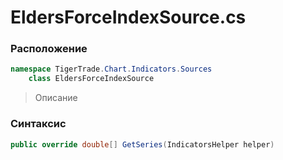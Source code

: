 
# EldersForceIndexSource.cs
### Расположение
```csharp
namespace TigerTrade.Chart.Indicators.Sources  
    class EldersForceIndexSource
```

> Описание

### Синтаксис
```csharp
public override double[] GetSeries(IndicatorsHelper helper)
```
